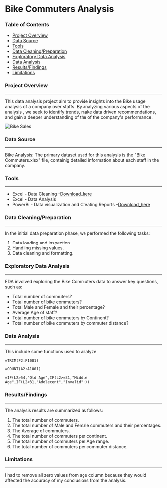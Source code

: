 # Bike Commuters Analysis

### Table of Contents

- [Project Overview](#project-overview)
- [Data Source](#data-source)
- [Tools](#tools)
- [Data Cleaning/Preparation](#data-cleaning/preparation)
- [Exploratory Data Analysis](#exploratory-data-analysis)
- [Data Analysis](#data-analysis)
- [Results/Findings](#results/findings)
- [Limitations](#limitations)


### Project Overview
---

This data analysis project aim to provide insights into the Bike usage analysis of a company over staffs. By analyzing various aspects of the analysis , we seek to identify trends, make data driven recommendations, and gain a deeper understanding of the of the company's performance.

![Bike Sales](https://github.com/user-attachments/assets/684acab9-abc4-41fc-a53d-2e066cc1afc2)



### Data Source
---

Bike Analysis: The primary dataset used for this analysis is the "Bike Commuters.xlsx" file, containig detailed information about each staff in the company.



### Tools
---

- Excel - Data Cleaning
 -[Download_here](https://microsoft.com)
- Excel - Data Analysis
- PowerBi - Data visualization and Creating Reports
 -[Download_here](https://microsoft.com/powerbi)




 ### Data Cleaning/Preparation
 ---

  In the initial data preparation phase, we performed the following tasks:
  1. Data loading and inspection.
  2. Handling missing values.
  3. Data cleaning and formatting.



  
  ### Exploratory Data Analysis
  ---

  EDA involved exploring the Bike Commuters data to answer key questions, such as:

  - Total number of commuters?
  - Total number of bike commuters?
  - Total Male and Female and their percentage?
  - Average Age of staff?
  - Total number of bike commuters by Continent?
  - Total number of bike commuters by commuter distance?



### Data Analysis
---

This include some functions used to analyze 
```Excel
=TRIM(F2:F1001)

=COUNT(A2:A1001)

=IF(L2>54,"Old Age",IF(L2>=31,"Middle Age",IF(L2<31,"Adolecent","Invalid")))
```



### Results/Findings
---

The analysis results are summarized as follows:
1. The total number of commuters.
2. The total number of Male and Female commuters and their percentages.
3. The Average of commuters.
4. The total number of commuters per continent.
5. The total number of commuters per Age range.
6. The total number of commuters per commuter distance.



### Limitations
---

I had to remove all zero values from age column because they would affected the accuracy of my conclusions from the analysis.

